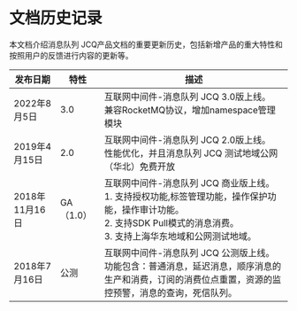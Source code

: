 # 文档历史记录

本文档介绍消息队列 JCQ产品文档的重要更新历史，包括新增产品的重大特性和按照用户的反馈进行内容的更新等。

|发布日期|特性|描述|
|-|-|-|
|2022年8月5日|3.0|互联网中间件-消息队列 JCQ 3.0版上线。<br/>兼容RocketMQ协议，增加namespace管理模块|
|2019年4月15日|2.0|互联网中间件-消息队列 JCQ 2.0版上线。<br/>性能优化，并且消息队列 JCQ 测试地域公网（华北）免费开放|
|2018年11月16日|GA（1.0）|互联网中间件-消息队列 JCQ 商业版上线。<br/>1. 支持授权功能,标签管理功能，操作保护功能，操作审计功能。<br/>2. 支持SDK Pull模式的消息消费。<br/>3. 支持上海华东地域和公网测试地域。|
|2018年7月16日|公测|互联网中间件-消息队列 JCQ 公测版上线。<br/>功能包含：普通消息，延迟消息，顺序消息的生产和消费，订阅的消费位点重置，资源的监控预警，消息的查询，死信队列。|
